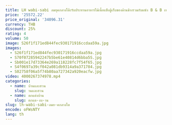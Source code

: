 ```yaml
---
title: LH wabi-sabi ลมยุคกลางโต๊ะรับประทานอาหารไม้เนื้อแข็งตู้เก็บของด้านข้างรวมกับผนัง B & B เฟอร์นิเจอร์ห้องน้ําชา
price: '25572.22'
price_original: '34096.31'
currency: THB
discount: 25%
rating: 4
volume: 50
image: S26f1f171ed844fec930171916ccdaa59a.jpg
images:
  - S26f1f171ed844fec930171916ccdaa59a.jpg
  - S70f07285942247b5be61e40814d6bba5S.jpg
  - Sb001e17d73364e269a118228fc7f54f65.jpg
  - S4f0697a39cf042a081db9314a9a371784.jpg
  - S02758f06a5f74b80aa727342a920eacfw.jpg
video: 4000267374978.mp4
categories:
  - name: บ้านและสวน
    slug: านและสวน
  - name: ตกแต่งบ้าน
    slug: ตกแต-งบ-าน
slug: lh-wabi-sabi-ลมย-คกลางโต
encode: oFWsNTY
lang: th
---
```

  